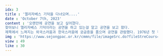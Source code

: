 ```yaml
---
idx: 3
title : '엘리자베스 기덕을 다녀오며....'
date : 'October 7th, 2023'
content : '오랜만에 공연을 보고 싶어졌다.
찾아보니 엘리자베스 기덕이라는 공연을 하고 있는걸 알고 공연을 보고 왔다.
제목에서 느껴지는 외국스러움과 한국스러움에 궁금증을 품으며 공연을 관람했다. 1976년 첫 작품 <거울 속으로> 를 발표한 이후 2021년에 출간된 신작 <어니스트의 멋진 하루> 까지 53권의 책에 그림을 그리고 이야기를 쓴 브라운은 광범위한 주제를 섬세하게 다루며 세계적인 작가로 성장했다고 한다. '
img : 'https://www.sejongpac.or.kr/cmmn/file/imageSrc.do?fileStreCours=faec0c25744c22e99776405c0fa728028527b47f8a2338864f4697df98ebd231&streFileNm=df86330969715dd881de29e59220d6822657b980fbf690d891fc361941a10452'
view : 49
like : 30
---
```

